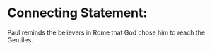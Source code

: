 # Connecting Statement:

Paul reminds the believers in Rome that God chose him to reach the Gentiles.